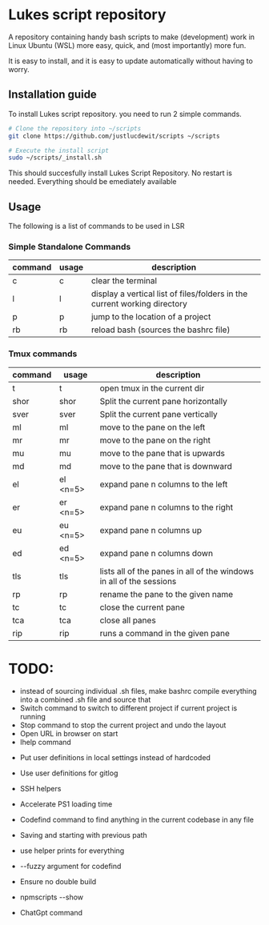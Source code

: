 # Lukes script repository
A repository containing handy bash scripts to make (development) work in Linux Ubuntu (WSL) more easy, quick, and (most importantly) more fun.

It is easy to install, and it is easy to update automatically without having to worry.

## Installation guide
To install Lukes script repository. you need to run 2 simple commands.

```bash
# Clone the repository into ~/scripts
git clone https://github.com/justlucdewit/scripts ~/scripts

# Execute the install script
sudo ~/scripts/_install.sh
```

This should succesfully install Lukes Script Repository. No restart is needed.
Everything should be emediately available

## Usage
The following is a list of commands to be used in LSR

### **Simple Standalone Commands**

| command | usage | description |
|---------|-------|-------------|
| c | c | clear the terminal |
| l | l | display a vertical list of files/folders in the current working directory |
| p | p <projectname> | jump to the location of a project |
| rb | rb | reload bash (sources the bashrc file) |


### **Tmux commands**
| command | usage | description |
|---------|-------|-------------|
| t | t | open tmux in the current dir |
| shor | shor | Split the current pane horizontally |
| sver | sver | Split the current pane vertically |
| ml | ml | move to the pane on the left |
| mr | mr | move to the pane on the right |
| mu | mu | move to the pane that is upwards |
| md | md | move to the pane that is downward |
| el | el <n=5> | expand pane n columns to the left |
| er | er <n=5> | expand pane n columns to the right |
| eu | eu <n=5> | expand pane n columns up |
| ed | ed <n=5> | expand pane n columns down |
| tls | tls | lists all of the panes in all of the windows in all of the sessions |
| rp | rp <name> | rename the pane to the given name |
| tc | tc | close the current pane |
| tca | tca | close all panes |
| rip | rip <pane num> <command> | runs a command in the given pane |

# TODO:
 + instead of sourcing individual .sh files, make bashrc compile everything into a combined .sh file and source that
 + Switch command to switch to different project if current project is running
 + Stop command to stop the current project and undo the layout
 + Open URL in browser on start
 + lhelp command
 - Put user definitions in local settings instead of hardcoded
 - Use user definitions for gitlog
 - SSH helpers
 - Accelerate PS1 loading time

 - Codefind command to find anything in the current codebase in any file
 - Saving and starting with previous path
 - use helper prints for everything
 - --fuzzy argument for codefind
 - Ensure no double build
 - npmscripts --show
 - ChatGpt command 